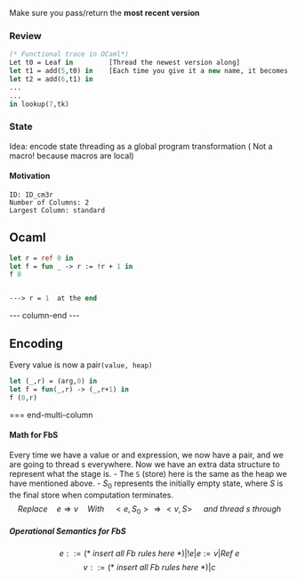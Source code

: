 Make sure you pass/return the **most recent version**
### Review
``` ocaml
(* Functional trace in OCaml*)
Let t0 = Leaf in         [Thread the newest version along]
let t1 = add(5,t0) in    [Each time you give it a new name, it becomes a new list]
let t2 = add(6,t1) in
...
...
in lookup(7,tk)
```

### State
Idea: encode state threading as a global program transformation ( Not a macro! because macros are local)
#### Motivation

```start-multi-column
ID: ID_cm3r
Number of Columns: 2
Largest Column: standard
```

## Ocaml
``` ocaml
let r = ref 0 in 
let f = fun _ -> r := !r + 1 in
f 0


---> r = 1  at the end
```

--- column-end ---
## Encoding
Every value is now a pair`(value, heap)`
``` ocaml
let (_,r) = (arg,0) in 
let f = fun(_,r) -> (_,r+1) in 
f (0,r)
```

=== end-multi-column

#### Math for FbS
Every time we have a value or and expression, we now have a pair, and we are going to thread s everywhere.
Now we have an extra data structure to represent what the stage is.
	- The `S` (store) here is the same as the heap we have mentioned above.
	- $S_0$ represents the initially empty state, where $S$ is the final store when computation terminates.
$$Replace\quad e\Rightarrow v \quad With \quad <e,S_0>\Rightarrow <v,S>\quad\ and\ thread\ s\ through$$
##### Operational Semantics for FbS
$$e::=(*\ insert\ all\ Fb\ rules\ here\ *)| !e|e:=v|Ref\ e$$
$$v::=(*\ insert\ all\ Fb\ rules\ here\ *)|c$$